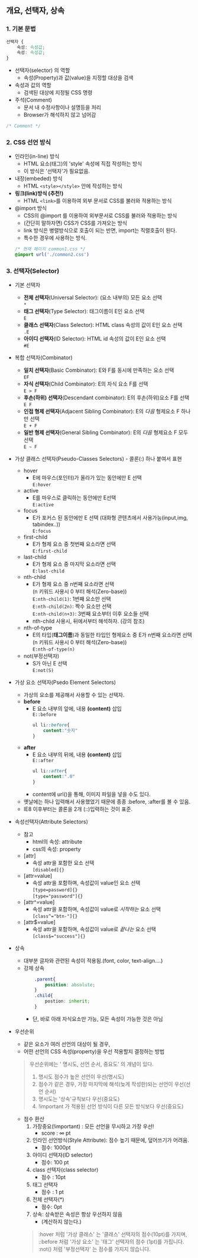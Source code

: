 ## 개요, 선택자, 상속
### 1. 기본 문법
```css
선택자 {
    속성: 속성값;
    속성: 속성값;
}
```
- 선택자(selector) 의 역할
    - 속성(Property)과 값(value)을 지정할 대상을 검색
- 속성과 값의 역할
    - 검색된 대상에 지정될 CSS 명령
- 주석(Comment)
    - 문서 내 수정사항이나 설명등을 처리
    - Browser가 해석하지 않고 넘어감
```css
/* Comment */
```


### 2. CSS 선언 방식
- 인라인(in-line) 방식
    - HTML 요소(태그)의 'style' 속성에 직접 작성하는 방식
    - 이 방식은 '선택자'가 필요없음.
- 내장(embeded) 방식
    - HTML ```<style></style>``` 안에 작성하는 방식
- **링크(link)방식 (추천!)**
    - HTML ```<link>```를 이용하여 외부 문서로 CSS를 불러와 적용하는 방식
- @import 방식
    - CSS의 @import 를 이용하여 외부문서로 CSS를 불러와 적용하는 방식
    - (간단히 말하자면) CSS가 CSS를 가져오는 방식
    - link 방식은 병렬방식으로 호출이 되는 반면, import는 직렬호출이 된다.
    - 특수한 경우에 사용하는 방식.
    ```css
    /* 현재 페이지 common1.css */
    @import url('./common2.css')
    ```


### 3. 선택자(Selector)

- 기본 선택자
    - **전체 선택자**(Universal Selector): (요소 내부의) 모든 요소 선택  
    ``` * ```
    - **태그 선택자**(Type Selector): 태그이름이 E인 요소 선택  
    ``` E ```
    - **클래스 선택자**(Class Selector): HTML class 속성의 값이 E인 요소 선택  
    ``` .E ```
    - **아이디 선택자**(ID Selector):  HTML id 속성의 값이 E인 요소 선택  
    ``` #E ```
    
- 복합 선택자(Combinator)
    - **일치 선택자**(Basic Combinator): E와 F를 동시에 만족하는 요소 선택  
    ```EF```
    - **자식 선택자**(Child Combinator): E의 자식 요소 F를 선택  
    ```E > F```
    - **후손(하위) 선택자**(Descendant combinator): E의 후손(하위)요소 F를 선택  
    ```E F```
    - **인접 형제 선택자**(Adjacent Sibling Combinator): E의 *다음* 형제요소 F 하나만 선택  
    ```E + F ```
    - **일반 형제 선택자**(General Sibling Combinator): E의 *다음* 형제요소 F 모두 선택  
    ```E ~ F```

- 가상 클래스 선택자(Pseudo-Classes Selectors) - 콜론(:) 하나 붙여서 표현
    - hover 
        - E에 마우스(포인터)가 올라가 있는 동안에만 E 선택  
        ```E:hover```
    - active
        - E를 마우스로 클릭하는 동안에만 E선택  
        ```E:active```
    - focus
        - E가 포커스 된 동안에만 E 선택 (대화형 콘텐츠에서 사용가능(input,img, tabindex..))  
        ```E:focus```
    - first-child
        - E가 형제 요소 중 첫번째 요소라면 선택  
        ```E:first-child``` 
    - last-child
        - E가 형제 요소 중 마지막 요소라면 선택  
        ```E:last-child```
    - nth-child
        - E가 형제 요소 중 n번째 요소라면 선택  
        (n 키워드 사용시 0 부터 해석(Zero-base))  
        ```E:nth-child(1)```: 1번째 요소만 선택  
        ```E:nth-child(2n)```: 짝수 요소만 선택  
        ```E:nth-child(n+3)```: 3번째 요소부터 이후 요소들 선택
        - nth-child 사용시, 뒤에서부터 해석하자. (강의 참조)
    - nth-of-type
        - E의 타입(**태그이름**)과 동일한 타입인 형제요소 중 E가 n번째 요소라면 선택  
        (n 키워드 사용시 0 부터 해석(Zero-base))  
        ```E:nth-of-type(n)```
    - not(부정선택자)
        - S가 아닌 E 선택  
        ```E:not(S)```

- 가상 요소 선택자(Psedo Element Selectors)
    - 가상의 요소를 제공해서 사용할 수 있는 선택자.
    - **before**
        - E 요소 내부의 앞에, 내용 **(content)** 삽입  
        ```E::before```
            ```css
            ul li::before{
                content:"숫자"
            }
            ```
    - **after**
        - E 요소 내부의 뒤에, 내용 **(content)** 삽입  
        ```E::after```
            ```css
            ul li::after{
                content:".0"
            }
            ```
        - content에 url()을 통해, 이미지 파일을 넣을 수도 있다.
    - 옛날에는 하나 입력해서 사용했었기 때문에 종종 :before, :after를 볼 수 있음.
    - IE8 이후부터는 콜론을 2개 (::)입력하는 것이 표준.

- 속성선택자(Attribute Selectors)
    - 참고
        - html의 속성: attribute
        - css의 속성: property
    - [attr]
        - 속성 attr을 포함한 요소 선택   
        ```[disabled]{}```
    - [attr=value]
        - 속성 attr을 포함하며, 속성값이 value인 요소 선택  
        ```[type=password]{}```  
        ```[type="password"]{}```
    - [attr^=value]
        - 속성 attr을 포함하며, 속성값이 value로 *시작하는* 요소 선택  
        ```[class^="btn-"]{}```
    - [attr$=value]
        - 속성 attr을 포함하며, 속성값이 value로 *끝나는* 요소 선택  
        ```[class$="success"]{}```

- 상속
    - 대부분 글자와 관련된 속성이 적용됨.(font, color, text-align....)
    - 강제 상속
        ```css
            .parent{
                position: absolute;
            }
            .child{
                postion: inherit;
            }
        ```
        - 단, 바로 아래 자식요소만 가능, 모든 속성이 가능한 것은 아님

- 우선순위
    - 같은 요소가 여러 선언의 대상이 될 경우, 
    - 어떤 선언의 CSS 속성(property)을 우선 적용할지 결정하는 방법
    > 우선순위에는 ' 명시도, 선언 순서, 중요도' 의 개념이 있다. 
    >1. 명시도 점수가 높은 선언이 우선(명시도)
    >2. 점수가 같은 경우, 가장 마지막에 해석(늦게 작성한)되는 선언이 우선(선언 순서)
    >3. 명시도는 '상속'규칙보다 우선(중요도)
    >4. !important 가 적용된 선언 방식이 다른 모든 방식보다 우선(중요도)

    - 점수 환산
        1. 가장중요(!important) : 모든 선언을 무시하고 가장 우선!
            - score : ∞ pt
        2. 인라인 선언방식(Style Attribute):  점수 높기 때문에, 덮어쓰기가 어려움.
            - 점수: 1000pt
        3. 아이디 선택자(ID selector)
            - 점수: 100 pt
        4. class 선택자(class selector)
            - 점수 : 10pt
        5. 태그 선택자
            - 점수 : 1 pt
        6. 전체 선택자(*)
            - 점수: 0pt
        7. 상속: 상속받은 속성은 항상 우선하지 않음
            - (계산하지 않는다.)
        > :hover 처럼 '가상 클래스' 는 '클래스' 선택자의 점수(10pt)를 가지며,  
        > ::before 처럼 '가상 요소' 는 '태그' 선택자의 점수 (1pt)를 가집니다.  
        > :not() 처럼 '부정선택자' 는 점수를 가지지 않습니다.
